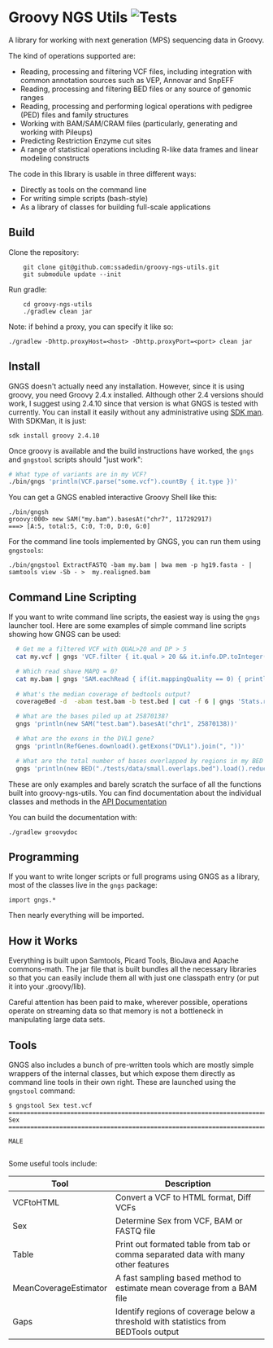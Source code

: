 # Groovy NGS Utils ![Tests](https://github.com/github/docs/actions/workflows/ci-build.yml/badge.svg)

A library for working with next generation (MPS) sequencing data in Groovy.

The kind of operations supported are:

  * Reading, processing and filtering VCF files, including integration with common annotation sources such as VEP, Annovar and SnpEFF
  * Reading, processing and filtering BED files or any source of genomic ranges
  * Reading, processing and performing logical operations with pedigree (PED) files and family structures
  * Working with BAM/SAM/CRAM files (particularly, generating and working with Pileups)
  * Predicting Restriction Enzyme cut sites
  * A range of statistical operations including R-like data frames and linear modeling constructs

The code in this library is usable in three different ways:

 * Directly as tools on the command line
 * For writing simple scripts (bash-style)
 * As a library of classes for building full-scale applications


## Build

Clone the repository:

```
    git clone git@github.com:ssadedin/groovy-ngs-utils.git
    git submodule update --init
```

Run gradle:

```
    cd groovy-ngs-utils
    ./gradlew clean jar
```

Note: if behind a proxy, you can specify it like so:

```
./gradlew -Dhttp.proxyHost=<host> -Dhttp.proxyPort=<port> clean jar
```

## Install

GNGS doesn't actually need any installation. However, since it is using groovy,
you need Groovy 2.4.x installed. Although other 2.4 versions should
work, I suggest using 2.4.10 since that version is what GNGS is tested
with currently. You can install it easily without any administrative
using [SDK man](http://sdkman.io/). With SDKMan, it is just:

```
sdk install groovy 2.4.10
```

Once groovy is available and the build instructions have worked, the `gngs` and `gngstool` scripts
should "just work":

```bash
# What type of variants are in my VCF?
./bin/gngs 'println(VCF.parse("some.vcf").countBy { it.type })'
```

You can get a GNGS enabled interactive Groovy Shell like this:

```
./bin/gngsh
groovy:000> new SAM("my.bam").basesAt("chr7", 117292917)
===> [A:5, total:5, C:0, T:0, D:0, G:0]
```

For the command line tools implemented by GNGS, you can run them using `gngstools`:

```
./bin/gngstool ExtractFASTQ -bam my.bam | bwa mem -p hg19.fasta - | samtools view -Sb - >  my.realigned.bam
```


## Command Line Scripting 


If you want to write command line scripts, the easiest way is using the `gngs` launcher
tool.  Here are some examples of simple command line scripts showing how GNGS can be used:

```bash
  # Get me a filtered VCF with QUAL>20 and DP > 5
  cat my.vcf | gngs 'VCF.filter { it.qual > 20 && it.info.DP.toInteger()>5 }' > filtered.vcf

  # Which read shave MAPQ = 0?
  cat my.bam | gngs 'SAM.eachRead { if(it.mappingQuality == 0) { println it.readName } }'
  
  # What's the median coverage of bedtools output?
  coverageBed -d  -abam test.bam -b test.bed | cut -f 6 | gngs 'Stats.read().median'

  # What are the bases piled up at 25870138?
  gngs 'println(new SAM("test.bam").basesAt("chr1", 25870138))'

  # What are the exons in the DVL1 gene?
  gngs 'println(RefGenes.download().getExons("DVL1").join(", "))'

  # What are the total number of bases overlapped by regions in my BED file?
  gngs 'println(new BED("./tests/data/small.overlaps.bed").load().reduce().size())'

```

These are only examples and barely scratch the surface of all the functions built into
groovy-ngs-utils. You can find documentation about the individual classes and methods
in the [API Documentation](http://ssadedin.github.io/groovy-ngs-utils/doc/index.html)

You can build the documentation with:

```
./gradlew groovydoc
```

## Programming 

If you want to write longer scripts or full programs using GNGS as a library, 
most of the classes live in the `gngs` package:
```
import gngs.*
```

Then nearly everything will be imported.

## How it Works
  
Everything is built upon Samtools, Picard Tools, BioJava and Apache commons-math. The jar file that 
is built bundles all the necessary libraries so that you can easily include them all with just one
classpath entry (or put it into your .groovy/lib).

Careful attention has been paid to make, wherever possible, operations operate on streaming data so that
memory is not a bottleneck in manipulating large data sets.

## Tools

GNGS also includes a bunch of pre-written tools which are mostly simple wrappers of 
the internal classes, but which expose them directly as command line tools in their 
own right. These are launched using the `gngstool` command: 

```
$ gngstool Sex test.vcf
================================================================================
Sex
================================================================================

MALE
 
```

Some useful tools include:

| Tool                   | Description                                                                            |
| ---------------------- | ---------------------------------------------------------------------------------------|
| VCFtoHTML              | Convert a VCF to HTML format, Diff VCFs                                                |
| Sex                    | Determine Sex from VCF, BAM or FASTQ file                                              |
| Table                  | Print out formated table from tab or comma separated data with many other features     |
| MeanCoverageEstimator  | A fast sampling based method to estimate mean coverage from a BAM file                 |
| Gaps                   | Identify regions of coverage below a threshold with statistics from BEDTools output    |

